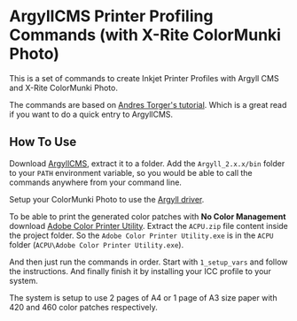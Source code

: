 ArgyllCMS Printer Profiling Commands (with X-Rite ColorMunki Photo)
===================================================================

This is a set of commands to create Inkjet Printer Profiles with Argyll CMS and
X-Rite ColorMunki Photo.

The commands are based on [Andres Torger's tutorial](https://www.ludd.ltu.se/~torger/photography/argyll-print.html).
Which is a great read if you want to do a quick entry to ArgyllCMS.

How To Use
----------

Download [ArgyllCMS](https://www.argyllcms.com/), extract it to a folder. Add
the ``Argyll_2.x.x/bin`` folder to your ``PATH`` environment variable, so you
would be able to call the commands anywhere from your command line.

Setup your ColorMunki Photo to use the [Argyll driver](http://argyllcms.com/doc/Installing_MSWindows.html).

To be able to print the generated color patches with **No Color Management**
download [Adobe Color Printer Utility](https://helpx.adobe.com/photoshop/kb/no-color-management-option-missing.html).
Extract the ``ACPU.zip`` file content inside the project folder. So the
``Adobe Color Printer Utility.exe`` is in the ``ACPU`` folder
(``ACPU\Adobe Color Printer Utility.exe``).

And then just run the commands in order. Start with ``1_setup_vars`` and follow
the instructions. And finally finish it by installing your ICC profile to your
system.

The system is setup to use 2 pages of A4 or 1 page of A3 size paper with 420
and 460 color patches respectively.